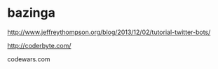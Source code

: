 bazinga
=======
http://www.jeffreythompson.org/blog/2013/12/02/tutorial-twitter-bots/ 

http://coderbyte.com/


codewars.com
